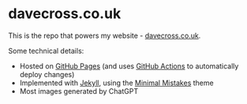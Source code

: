 # davecross.co.uk

This is the repo that powers my website - [davecross.co.uk](https://davecross.co.uk/).

Some technical details:

* Hosted on [GitHub Pages](https://pages.github.com/) (and uses [GitHub Actions](https://github.com/features/actions) to automatically deploy changes)
* Implemented with [Jekyll](https://jekyllrb.com/), using the [Minimal Mistakes](https://mmistakes.github.io/minimal-mistakes/) theme
* Most images generated by ChatGPT
